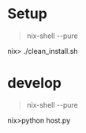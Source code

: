 # Setup

>nix-shell --pure

nix> ./clean_install.sh

# develop

>nix-shell --pure

nix>python host.py